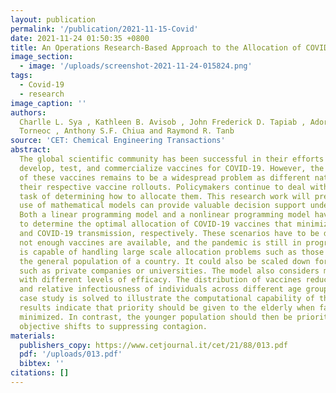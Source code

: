 ```yaml
---
layout: publication
permalink: '/publication/2021-11-15-Covid'
date: 2021-11-24 01:50:35 +0800
title: An Operations Research-Based Approach to the Allocation of COVID-19 Vaccines
image_section:
  - image: '/uploads/screenshot-2021-11-24-015824.png'
tags:
  - Covid-19
  - research
image_caption: ''
authors:
  Charlle L. Sya , Kathleen B. Avisob , John Frederick D. Tapiab , Ador R.
  Torneoc , Anthony S.F. Chiua and Raymond R. Tanb
source: 'CET: Chemical Engineering Transactions'
abstract:
  The global scientific community has been successful in their efforts to
  develop, test, and commercialize vaccines for COVID-19. However, the limited supply
  of these vaccines remains to be a widespread problem as different nations have started
  their respective vaccine rollouts. Policymakers continue to deal with the difficult
  task of determining how to allocate them. This research work will present how the
  use of mathematical models can provide valuable decision support under such conditions.
  Both a linear programming model and a nonlinear programming model have been developed
  to determine the optimal allocation of COVID-19 vaccines that minimize fatalities
  and COVID-19 transmission, respectively. These scenarios have to be dealt with when
  not enough vaccines are available, and the pandemic is still in progress. The model
  is capable of handling large scale allocation problems such as those intended for
  the general population of a country. It could also be scaled down for organizations
  such as private companies or universities. The model also considers multiple vaccines
  with different levels of efficacy. The distribution of vaccines reduces transmission
  and relative infectiousness of individuals across different age groups. A hypothetical
  case study is solved to illustrate the computational capability of the models. The
  results indicate that priority should be given to the elderly when fatalities are
  minimized. In contrast, the younger population should then be prioritized when the
  objective shifts to suppressing contagion.
materials:
  publishers_copy: https://www.cetjournal.it/cet/21/88/013.pdf
  pdf: '/uploads/013.pdf'
  bibtex: ''
citations: []
---
```

